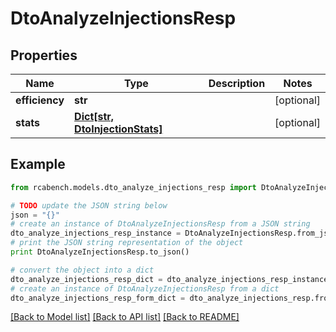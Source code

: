 # DtoAnalyzeInjectionsResp


## Properties

Name | Type | Description | Notes
------------ | ------------- | ------------- | -------------
**efficiency** | **str** |  | [optional] 
**stats** | [**Dict[str, DtoInjectionStats]**](DtoInjectionStats.md) |  | [optional] 

## Example

```python
from rcabench.models.dto_analyze_injections_resp import DtoAnalyzeInjectionsResp

# TODO update the JSON string below
json = "{}"
# create an instance of DtoAnalyzeInjectionsResp from a JSON string
dto_analyze_injections_resp_instance = DtoAnalyzeInjectionsResp.from_json(json)
# print the JSON string representation of the object
print DtoAnalyzeInjectionsResp.to_json()

# convert the object into a dict
dto_analyze_injections_resp_dict = dto_analyze_injections_resp_instance.to_dict()
# create an instance of DtoAnalyzeInjectionsResp from a dict
dto_analyze_injections_resp_form_dict = dto_analyze_injections_resp.from_dict(dto_analyze_injections_resp_dict)
```
[[Back to Model list]](../README.md#documentation-for-models) [[Back to API list]](../README.md#documentation-for-api-endpoints) [[Back to README]](../README.md)


